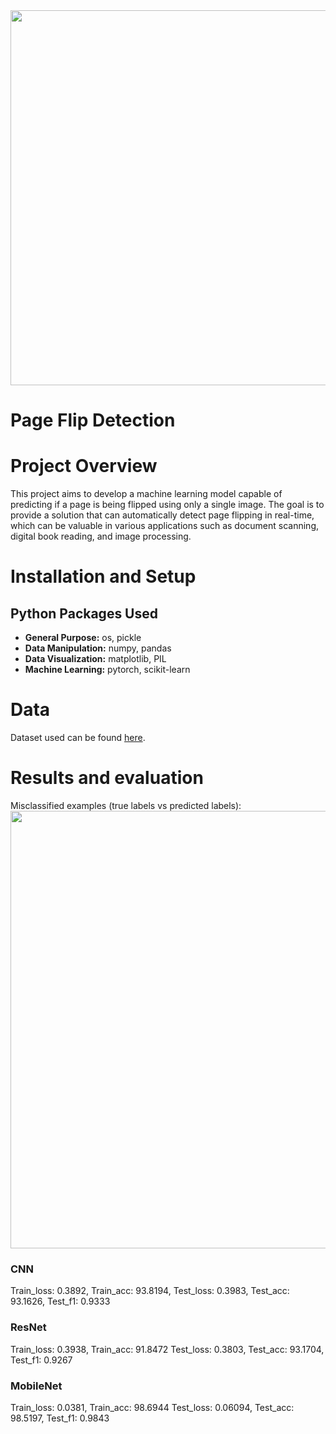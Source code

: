<img src="https://github.com/trtrgfh/Page-Flip-Detection/assets/73056232/0c531186-5c1b-477d-8e78-931298e9c268" width="600"/>

# Page Flip Detection

# Project Overview
This project aims to develop a machine learning model capable of predicting if a page is being flipped using only a single image. The goal is to provide a solution that can automatically detect page flipping in real-time, which can be valuable in various applications such as document scanning, digital book reading, and image processing.

# Installation and Setup
## Python Packages Used
- **General Purpose:** os, pickle
- **Data Manipulation:** numpy, pandas
- **Data Visualization:** matplotlib, PIL
- **Machine Learning:** pytorch, scikit-learn
  
# Data
Dataset used can be found [here](https://drive.google.com/file/d/1KDQBTbo5deKGCdVV_xIujscn5ImxW4dm/view?usp=sharing).

# Results and evaluation
Misclassified examples (true labels vs predicted labels): \
<img src="https://github.com/trtrgfh/Page-Flip-Detection/assets/73056232/a736ef74-527b-40a5-b28b-4b8d6a4d8778" width="700"/>

### CNN
Train_loss: 0.3892, Train_acc: 93.8194, 
Test_loss: 0.3983, Test_acc: 93.1626, Test_f1: 0.9333

### ResNet
Train_loss: 0.3938, Train_acc: 91.8472
Test_loss: 0.3803, Test_acc: 93.1704, Test_f1: 0.9267

### MobileNet
Train_loss: 0.0381, Train_acc: 98.6944
Test_loss: 0.06094, Test_acc: 98.5197, Test_f1: 0.9843

